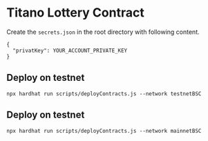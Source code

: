 # Titano Lottery Contract

Create the `secrets.json` in the root directory with following content.
```
{
  "privatKey": YOUR_ACCOUNT_PRIVATE_KEY
}
```

## Deploy on testnet
```
npx hardhat run scripts/deployContracts.js --network testnetBSC
```

## Deploy on testnet
```
npx hardhat run scripts/deployContracts.js --network mainnetBSC
```
